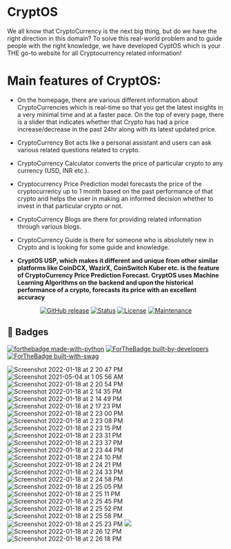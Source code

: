 # CryptOS
We all know that CryptoCurrency is the next big thing, but do we have the right direction in this domain? To solve this real-world problem and to guide people with the right knowledge, we have developed CyptOS which is your THE go-to website for all Cryptocurrency related information!

# Main features of CryptOS:
* On the homepage, there are various different information about CryptoCurrencies which is real-time so that you get the latest insights in a very minimal time and at a faster pace. On the top of every page, there is a slider that indicates whether that Crypto has had a price increase/decrease in the past 24hr along with its latest updated price.

* CryptoCurrency Bot acts like a personal assistant and users can ask various related questions related to crypto.

* CryptoCurrency Calculator converts the price of particular crypto to any currency (USD, INR etc.).

* Cryptocurrency Price Prediction model forecasts the price of the cryptocurrency up to 1 month based on the past performance of that crypto and helps the user in making an informed decision whether to invest in that particular crypto or not.

* CryptoCurrency Blogs are there for providing related information through various blogs.

* CryptoCurrency Guide is there for someone who is absolutely new in Crypto and is looking for some guide and knowledge.

* **CryptOS USP, which makes it different and unique from other similar platforms like CoinDCX, WazirX, CoinSwitch Kuber etc. is the feature of CryptoCurrency Price Prediction Forecast. CryptOS uses Machine Learning Algorithms on the backend and upon the historical performance of a crypto, forecasts its price with an excellent accuracy**



<div align="center">


 
  [![GitHub release](https://img.shields.io/github/release/Naereen/StrapDown.js.svg)](https://GitHub.com/Naereen/StrapDown.js/releases/)
  [![Status](https://img.shields.io/badge/status-active-success.svg)]() 
  [![License](https://img.shields.io/badge/license-MIT-blue.svg)](LICENSE.md)
  [![Maintenance](https://img.shields.io/badge/Maintained%3F-yes-green.svg)](https://GitHub.com/Naereen/StrapDown.js/graphs/commit-activity)


</div>

## 🎉 Badges <a name = "badges"></a>
[![forthebadge made-with-python](http://ForTheBadge.com/images/badges/made-with-python.svg)](https://www.python.org/)
[![ForTheBadge built-by-developers](http://ForTheBadge.com/images/badges/built-by-developers.svg)](https://GitHub.com/Naereen/)
[![ForTheBadge built-with-swag](http://ForTheBadge.com/images/badges/built-with-swag.svg)](https://GitHub.com/Naereen/)

![Screenshot 2022-01-18 at 2 20 47 PM](https://user-images.githubusercontent.com/44583018/149904808-d0313164-425b-4d77-a44d-cc878f98ab4c.png)
![Screenshot 2021-05-04 at 1 05 56 AM](https://user-images.githubusercontent.com/44583018/116924486-91129f80-ac75-11eb-8a19-5340669ffc0d.png)
![Screenshot 2022-01-18 at 2 20 54 PM](https://user-images.githubusercontent.com/44583018/149905150-1308c351-40d5-4db3-8d70-c01e1e4346c0.png)
![Screenshot 2022-01-18 at 2 14 35 PM](https://user-images.githubusercontent.com/44583018/149905294-bbb46fd4-6d6c-4d32-a470-861a3faa0bc6.png)
![Screenshot 2022-01-18 at 2 14 49 PM](https://user-images.githubusercontent.com/44583018/149905400-0b6b9c93-57ba-4033-b2f8-531989b6ff2c.png)
![Screenshot 2022-01-18 at 2 17 23 PM](https://user-images.githubusercontent.com/44583018/149905493-b45363cc-62ba-4fbe-826d-3e09d8f4ca68.png)
![Screenshot 2022-01-18 at 2 23 00 PM](https://user-images.githubusercontent.com/44583018/149905659-8819e72f-bd6d-4baf-8179-7034f538285c.png)
![Screenshot 2022-01-18 at 2 23 08 PM](https://user-images.githubusercontent.com/44583018/149905758-f792752e-243f-4e9e-adb1-98ec59fbfa78.png)
![Screenshot 2022-01-18 at 2 23 15 PM](https://user-images.githubusercontent.com/44583018/149905816-d5f750a5-e884-4647-a6b8-2d0299076b3c.png)
![Screenshot 2022-01-18 at 2 23 31 PM](https://user-images.githubusercontent.com/44583018/149909443-6fffacdf-3383-4027-8765-3352e95bc8d5.png)
![Screenshot 2022-01-18 at 2 23 37 PM](https://user-images.githubusercontent.com/44583018/149905875-38bc815a-1a6b-4313-9431-ad564089d7bf.png)
![Screenshot 2022-01-18 at 2 23 44 PM](https://user-images.githubusercontent.com/44583018/149906080-0fd88305-e81f-4d83-8f7b-46a774430b96.png)
![Screenshot 2022-01-18 at 2 24 10 PM](https://user-images.githubusercontent.com/44583018/149909702-c46b1512-d48b-485f-905d-80bd8d27e4c9.png)
![Screenshot 2022-01-18 at 2 24 21 PM](https://user-images.githubusercontent.com/44583018/149906216-4f60760c-66d0-492a-a352-4001d99098ce.png)
![Screenshot 2022-01-18 at 2 24 33 PM](https://user-images.githubusercontent.com/44583018/149906304-f8124a16-7096-4c1f-802e-e57169ef8ea5.png)
![Screenshot 2022-01-18 at 2 24 58 PM](https://user-images.githubusercontent.com/44583018/149906507-f5133281-0214-41bc-abaf-48089d4042c1.png)
![Screenshot 2022-01-18 at 2 25 05 PM](https://user-images.githubusercontent.com/44583018/149906556-a9618313-300e-4414-ac90-06dad0fc40d8.png)
![Screenshot 2022-01-18 at 2 25 11 PM](https://user-images.githubusercontent.com/44583018/149906596-4f706df8-823c-4045-882c-c939b65910d6.png)
![Screenshot 2022-01-18 at 2 25 45 PM](https://user-images.githubusercontent.com/44583018/149906688-8165a811-eb0d-4e21-a866-66cca27349c3.png)
![Screenshot 2022-01-18 at 2 25 52 PM](https://user-images.githubusercontent.com/44583018/149906769-9b84ecd0-c214-409b-8077-d8e6d0768896.png)
![Screenshot 2022-01-18 at 2 25 58 PM](https://user-images.githubusercontent.com/44583018/149906817-af990bb6-ef15-48d1-bb72-819583b3796e.png)
![Screenshot 2022-01-18 at 2 25 23 PM](https://user-images.githubusercontent.com/44583018/149906892-9b975540-031d-4fd7-95f3-e555c4ef70e0.png)
![](https://user-images.githubusercontent.com/44583018/116924553-a4be0600-ac75-11eb-8b32-ff0ad01861a6.png)
![Screenshot 2022-01-18 at 2 26 12 PM](https://user-images.githubusercontent.com/44583018/149910698-e2ac932a-1634-44a8-b976-43ec1d0bfa69.png)
![Screenshot 2022-01-18 at 2 26 18 PM](https://user-images.githubusercontent.com/44583018/149910778-1caeb40e-f13c-426b-883a-f374c174c39b.png)

















